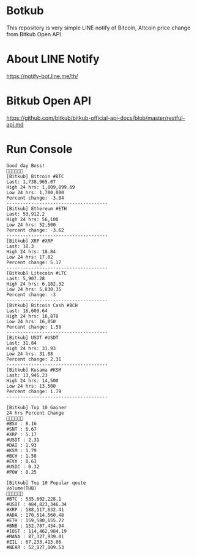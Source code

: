 # Botkub
This repository is very simple LINE notify of Bitcoin, Altcoin price change from Bitkub Open API

# About LINE Notify
https://notify-bot.line.me/th/

# Bitkub Open API
https://github.com/bitkub/bitkub-official-api-docs/blob/master/restful-api.md

# Run Console
```
Good day Boss!
🚀🚀🚀🎉🎉🎉
[Bitkub] Bitcoin #BTC
Last: 1,738,965.07
High 24 hrs: 1,809,899.69
Low 24 hrs: 1,700,000
Percent change: -3.84
-------------------------------------
[Bitkub] Ethereum #ETH
Last: 53,912.2
High 24 hrs: 56,100
Low 24 hrs: 52,500
Percent change: -3.62
-------------------------------------
[Bitkub] XRP #XRP
Last: 18.3
High 24 hrs: 18.84
Low 24 hrs: 17.02
Percent change: 5.17
-------------------------------------
[Bitkub] Litecoin #LTC
Last: 5,907.28
High 24 hrs: 6,182.32
Low 24 hrs: 5,830.35
Percent change: -3
-------------------------------------
[Bitkub] Bitcoin Cash #BCH
Last: 16,609.64
High 24 hrs: 16,878
Low 24 hrs: 16,050
Percent change: 1.58
-------------------------------------
[Bitkub] USDT #USDT
Last: 31.84
High 24 hrs: 31.93
Low 24 hrs: 31.08
Percent change: 2.31
-------------------------------------
[Bitkub] Kusama #KSM
Last: 13,945.23
High 24 hrs: 14,500
Low 24 hrs: 13,500
Percent change: 1.79
-------------------------------------

[Bitkub] Top 10 Gainer
24 hrs Percent Change
🚀🚀🚀🎉🎉🎉
#BSV : 8.16
#SNT : 6.67
#XRP : 5.17
#USDT : 2.31
#DAI : 1.93
#KSM : 1.79
#BCH : 1.58
#EVX : 0.63
#USDC : 0.32
#POW : 0.25

[Bitkub] Top 10 Popular qoute
Volume(THB)
🚀🚀🚀🎉🎉🎉
#BTC : 535,602,228.1
#USDT : 484,823,346.34
#XRP : 188,117,632.41
#ADA : 170,514,560.48
#ETH : 159,580,655.72
#BNB : 152,787,434.94
#IOST : 114,462,984.19
#MANA : 87,327,939.01
#ZIL : 67,233,413.06
#NEAR : 52,027,009.53
